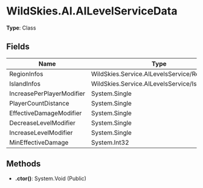 ﻿# WildSkies.AI.AILevelServiceData

**Type**: Class

## Fields

| Name | Type | Access |
|------|------|--------|
| RegionInfos | WildSkies.Service.AILevelsService/RegionInfo[] | Public |
| IslandInfos | WildSkies.Service.AILevelsService/IslandInfo[] | Public |
| IncreasePerPlayerModifier | System.Single | Public |
| PlayerCountDistance | System.Single | Public |
| EffectiveDamageModifier | System.Single | Public |
| DecreaseLevelModifier | System.Single | Public |
| IncreaseLevelModifier | System.Single | Public |
| MinEffectiveDamage | System.Int32 | Public |

## Methods

- **.ctor()**: System.Void (Public)

